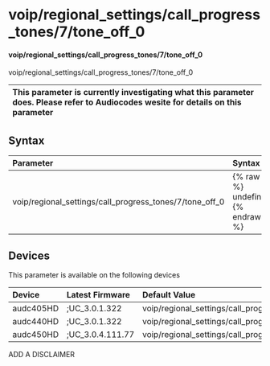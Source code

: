 ﻿---
description: voip/regional_settings/call_progress_tones/7/tone_off_0
search: false
---

# voip/regional_settings/call_progress_tones/7/tone_off_0

#### voip/regional_settings/call_progress_tones/7/tone_off_0

voip/regional_settings/call_progress_tones/7/tone_off_0


| This parameter is currently investigating what this parameter does. Please refer to Audiocodes wesite for details on this parameter | 
| :--- |

## Syntax
| Parameter | Syntax |
| :--- | :--- |
|voip/regional_settings/call_progress_tones/7/tone_off_0 | {% raw %} undefined {% endraw %}|

## Devices
This parameter is available on the following devices

| Device | Latest Firmware | Default Value |
|:---|:---|:---|
| audc405HD | ;UC_3.0.1.322 | voip/regional_settings/call_progress_tones/7/tone_off_0=15 
| audc440HD | ;UC_3.0.1.322 | voip/regional_settings/call_progress_tones/7/tone_off_0=15 
| audc450HD | ;UC_3.0.4.111.77 | voip/regional_settings/call_progress_tones/7/tone_off_0=15 

ADD A DISCLAIMER
